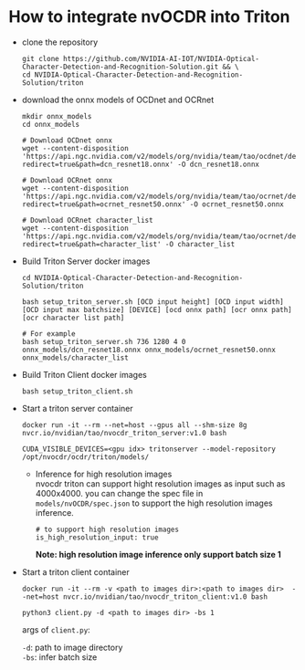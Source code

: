 # How to integrate nvOCDR into Triton

- clone the repository
  ```
  git clone https://github.com/NVIDIA-AI-IOT/NVIDIA-Optical-Character-Detection-and-Recognition-Solution.git && \
  cd NVIDIA-Optical-Character-Detection-and-Recognition-Solution/triton
  ```

- download the onnx models of OCDnet and OCRnet
  ```
  mkdir onnx_models
  cd onnx_models

  # Download OCDnet onnx
  wget --content-disposition 'https://api.ngc.nvidia.com/v2/models/org/nvidia/team/tao/ocdnet/deployable_v1.0/files?redirect=true&path=dcn_resnet18.onnx' -O dcn_resnet18.onnx

  # Download OCRnet onnx
  wget --content-disposition 'https://api.ngc.nvidia.com/v2/models/org/nvidia/team/tao/ocrnet/deployable_v1.0/files?redirect=true&path=ocrnet_resnet50.onnx' -O ocrnet_resnet50.onnx

  # Download OCRnet character_list
  wget --content-disposition 'https://api.ngc.nvidia.com/v2/models/org/nvidia/team/tao/ocrnet/deployable_v1.0/files?redirect=true&path=character_list' -O character_list
  ```

- Build Triton Server docker images

 
    ```
    cd NVIDIA-Optical-Character-Detection-and-Recognition-Solution/triton
    
    bash setup_triton_server.sh [OCD input height] [OCD input width] [OCD input max batchsize] [DEVICE] [ocd onnx path] [ocr onnx path] [ocr character list path]

    # For example
    bash setup_triton_server.sh 736 1280 4 0 onnx_models/dcn_resnet18.onnx onnx_models/ocrnet_resnet50.onnx onnx_models/character_list
    ```

- Build Triton Client docker images
  ```
  bash setup_triton_client.sh
  ```
- Start a triton server container
    ```
    docker run -it --rm --net=host --gpus all --shm-size 8g nvcr.io/nvidian/tao/nvocdr_triton_server:v1.0 bash

    CUDA_VISIBLE_DEVICES=<gpu idx> tritonserver --model-repository /opt/nvocdr/ocdr/triton/models/
    ```
    - Inference for high resolution images  
      nvocdr triton can support hight resolution images as input such as 4000x4000. you can change the spec file in `models/nvOCDR/spec.json` to support the high resolution images inference.
      ```
      # to support high resolution images
      is_high_resolution_input: true
      ```
      __Note: high resolution image inference only support batch size 1__


      
- Start a triton client container
  ```
  docker run -it --rm -v <path to images dir>:<path to images dir>  --net=host nvcr.io/nvidian/tao/nvocdr_triton_client:v1.0 bash

  python3 client.py -d <path to images dir> -bs 1
  ```

  args of `client.py`:

  `-d`: path to image directory  
  `-bs`: infer batch size
